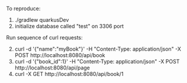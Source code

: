 To reproduce:

1. ./gradlew quarkusDev
2. initialize database called "test" on 3306 port

Run sequence of curl requests:

2. curl -d '{"name":"myBook"}' -H "Content-Type: application/json" -X POST http://localhost:8080/api/book
3. curl -d '{"book_id":1}' -H "Content-Type: application/json" -X POST http://localhost:8080/api/page
4. curl -X GET http://localhost:8080/api/book/1